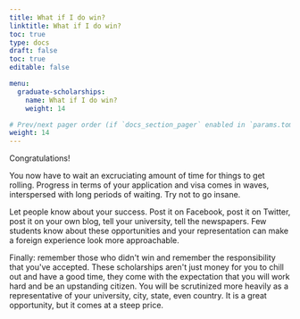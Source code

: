 ```yaml
---
title: What if I do win?
linktitle: What if I do win?
toc: true
type: docs
draft: false
toc: true
editable: false

menu:
  graduate-scholarships:
    name: What if I do win?
    weight: 14

# Prev/next pager order (if `docs_section_pager` enabled in `params.toml`)
weight: 14
---
```


Congratulations!

You now have to wait an excruciating amount of time for things to get rolling. Progress in terms of your application and visa comes in waves, interspersed with long periods of waiting. Try not to go insane.

Let people know about your success. Post it on Facebook, post it on Twitter, post it on your own blog, tell your university, tell the newspapers. Few students know about these opportunities and your representation can make a foreign experience look more approachable.

Finally: remember those who didn't win and remember the responsibility that you've accepted. These scholarships aren't just money for you to chill out and have a good time, they come with the expectation that you will work hard and be an upstanding citizen. You will be scrutinized more heavily as a representative of your university, city, state, even country. It is a great opportunity, but it comes at a steep price.
